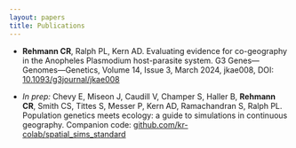 ```yaml
---
layout: papers
title: Publications
---
```


* **Rehmann CR**, Ralph PL, Kern AD. Evaluating evidence for co-geography in the Anopheles Plasmodium
host-parasite system. G3 Genes—Genomes—Genetics, Volume 14, Issue 3, March 2024,
jkae008, DOI: [10.1093/g3journal/jkae008](https://academic.oup.com/g3journal/advance-article/doi/10.1093/g3journal/jkae008/7564588)

* *In prep:* Chevy E, Miseon J, Caudill V, Champer S, Haller B, **Rehmann CR**, Smith CS, Tittes S,
Messer P, Kern AD, Ramachandran S, Ralph PL. Population genetics meets ecology: a guide to
simulations in continuous geography. Companion code: [github.com/kr-colab/spatial_sims_standard](https://github.com/kr-colab/spatial_sims_standard/)
